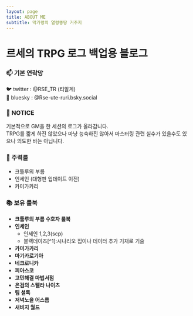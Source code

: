 ```yaml
---
layout: page
title: ABOUT ME
subtitle: 막가렁의 얼렁뚱땅 거주지
---
```


# 르세의 TRPG 로그 백업용 블로그

### 📫 기본 연락망 
🐦 twitter : @RSE_TR (티알계) <br>
🩵 bluesky : @Rse-ute-ruri.bsky.social

### 📌 NOTICE
기본적으로 GM을 한 세션의 로그가 올라갑니다. <br>
TRPG를 짧게 하진 않았으나 마냥 능숙하진 않아서 마스터링 관련 실수가 있을수도 있으나 의도한 바는 아닙니다.

### 🎲 주력룰
- 크툴루의 부름
- 인세인 (대형판 업데이트 이전)
- 카미가카리

### 📚 보유 룰북
- **크툴루의 부름 수호자 룰북**
- **인세인**
    - 인세인 1,2,3(scp)
    - 블랙데이즈[^1]:시나리오 집이나 데이터 추가 기재로 기술
- **카미가카리**
- **마기카로기아**
- **네크로니카**
- **피아스코**
- **고민해결 마법서점**
- **은검의 스텔라 나이츠**
- **팀 셜록**
- **저녁노을 어스름**
- **새비지 월드**
